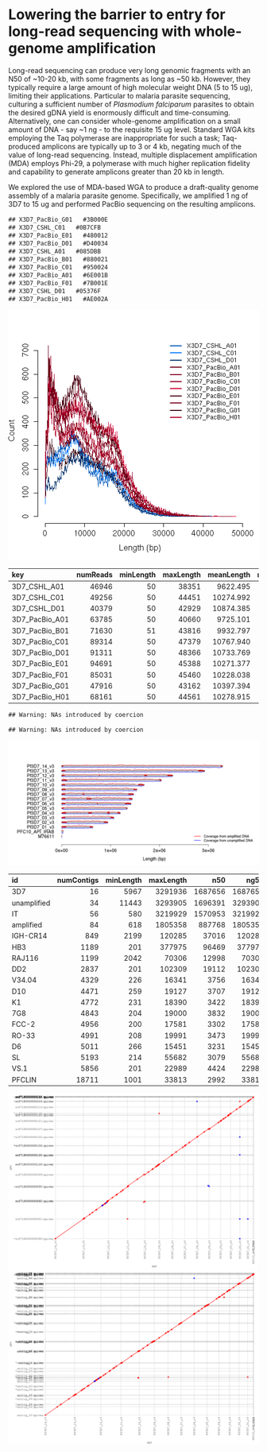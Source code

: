 Lowering the barrier to entry for long-read sequencing with whole-genome amplification
==

Long-read sequencing can produce very long genomic fragments with an N50 of ~10-20 kb, with some fragments as long as ~50 kb.  However, they typically require a large amount of high molecular weight DNA (5 to 15 ug), limiting their applications.  Particular to malaria parasite sequencing, culturing a sufficient number of *Plasmodium falciparum* parasites to obtain the desired gDNA yield is enormously difficult and time-consuming.  Alternatively, one can consider whole-genome amplification on a small amount of DNA - say ~1 ng - to the requisite 15 ug level.  Standard WGA kits employing the Taq polymerase are inappropriate for such a task; Taq-produced amplicons are typically up to 3 or 4 kb, negating much of the value of long-read sequencing.  Instead, multiple displacement amplification (MDA) employs Phi-29, a polymerase with much higher replication fidelity and capability to generate amplicons greater than 20 kb in length.

We explored the use of MDA-based WGA to produce a draft-quality genome assembly of a malaria parasite genome.  Specifically, we amplified 1 ng of 3D7 to 15 ug and performed PacBio sequencing on the resulting amplicons.




```
## X3D7_PacBio_G01   #3B000E 
## X3D7_CSHL_C01   #0B7CFB 
## X3D7_PacBio_E01   #480012 
## X3D7_PacBio_D01   #D40034 
## X3D7_CSHL_A01   #085DBB 
## X3D7_PacBio_B01   #880021 
## X3D7_PacBio_C01   #950024 
## X3D7_PacBio_A01   #6E001B 
## X3D7_PacBio_F01   #7B001E 
## X3D7_CSHL_D01   #05376F 
## X3D7_PacBio_H01   #AE002A
```

![plot of chunk lengthDist](figure/lengthDist-1.png) 


|key            | numReads| minLength| maxLength| meanLength| n50Value|
|:--------------|--------:|---------:|---------:|----------:|--------:|
|3D7_CSHL_A01   |    46946|        50|     38351|   9622.495|    13685|
|3D7_CSHL_C01   |    49256|        50|     44451|  10274.992|    14412|
|3D7_CSHL_D01   |    40379|        50|     42929|  10874.385|    14128|
|3D7_PacBio_A01 |    63785|        50|     40660|   9725.101|    14767|
|3D7_PacBio_B01 |    71630|        51|     43816|   9932.797|    14851|
|3D7_PacBio_C01 |    89314|        50|     47379|  10767.940|    15354|
|3D7_PacBio_D01 |    91311|        50|     48366|  10733.769|    15334|
|3D7_PacBio_E01 |    94691|        50|     45388|  10271.377|    14274|
|3D7_PacBio_F01 |    85031|        50|     45460|  10228.038|    14368|
|3D7_PacBio_G01 |    47916|        50|     43162|  10397.394|    14460|
|3D7_PacBio_H01 |    68161|        50|     44561|  10278.915|    14452|






```
## Warning: NAs introduced by coercion
```

```
## Warning: NAs introduced by coercion
```

![plot of chunk showCoverageOverIdeogram](figure/showCoverageOverIdeogram-1.png) 


|id          | numContigs| minLength| maxLength|     n50|    ng50| totalSequence|
|:-----------|----------:|---------:|---------:|-------:|-------:|-------------:|
|3D7         |         16|      5967|   3291936| 1687656| 1687656|      23332831|
|unamplified |         34|     11443|   3293905| 1696391| 3293905|      23727741|
|IT          |         56|       580|   3219929| 1570953| 3219929|      22953932|
|amplified   |         84|       618|   1805358|  887768| 1805358|      22914917|
|IGH-CR14    |        849|      2199|    120285|   37016|  120285|      21741172|
|HB3         |       1189|       201|    377975|   96469|  377975|      24258511|
|RAJ116      |       1199|      2042|     70306|   12998|   70306|      14106529|
|DD2         |       2837|       201|    102309|   19112|  102309|      20875591|
|V34.04      |       4329|       226|     16341|    3756|   16341|      13240777|
|D10         |       4471|       259|     19127|    3707|   19127|      13375079|
|K1          |       4772|       231|     18390|    3422|   18390|      13290906|
|7G8         |       4843|       204|     19000|    3832|   19000|      14278891|
|FCC-2       |       4956|       200|     17581|    3302|   17581|      12963854|
|RO-33       |       4991|       208|     19991|    3473|   19991|      13714138|
|D6          |       5011|       266|     15451|    3231|   15451|      13216528|
|SL          |       5193|       214|     55682|    3079|   55682|      13192745|
|VS.1        |       5856|       201|     22989|    4424|   22989|      18887633|
|PFCLIN      |      18711|      1001|     33813|    2992|   33813|      44265486|

![dotplot_unamp]( figure/3D7.unamplified.filter.png )
![dotplot_amp]( figure/3D7.amplified.filter.png )







